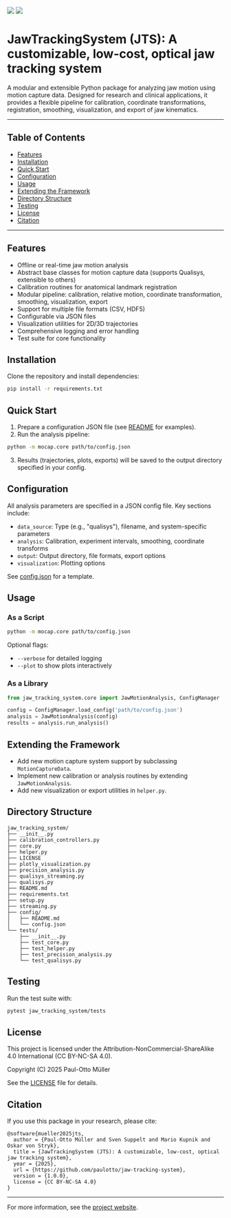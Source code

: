 <a href="#"><img src="https://img.shields.io/badge/Python-3.10+-blue?logo=python&style=for-the-badge" /></a>
<a href="https://paulotto.github.io/projects/jaw-tracking-system/"><img src="https://img.shields.io/badge/Website-JTS-color?style=for-the-badge&color=rgb(187%2C38%2C73)" /></a>

# JawTrackingSystem (JTS): A customizable, low-cost, optical jaw tracking system

A modular and extensible Python package for analyzing jaw motion using motion capture data. 
Designed for research and clinical applications, it provides a flexible pipeline for calibration, 
coordinate transformations, registration, smoothing, visualization, and export of jaw kinematics.

---

## Table of Contents
- [Features](#features)
- [Installation](#installation)
- [Quick Start](#quick-start)
- [Configuration](#configuration)
- [Usage](#usage)
- [Extending the Framework](#extending-the-framework)
- [Directory Structure](#directory-structure)
- [Testing](#testing)
- [License](#license)
- [Citation](#citation)

---

## Features
- Offline or real-time jaw motion analysis
- Abstract base classes for motion capture data (supports Qualisys, extensible to others)
- Calibration routines for anatomical landmark registration
- Modular pipeline: calibration, relative motion, coordinate transformation, smoothing, visualization, export
- Support for multiple file formats (CSV, HDF5)
- Configurable via JSON files
- Visualization utilities for 2D/3D trajectories
- Comprehensive logging and error handling
- Test suite for core functionality

## Installation

Clone the repository and install dependencies:

```bash
pip install -r requirements.txt
```

## Quick Start

1. Prepare a configuration JSON file (see [README](config/README.md) for examples).
2. Run the analysis pipeline:

```bash
python -m mocap.core path/to/config.json
```

3. Results (trajectories, plots, exports) will be saved to the output directory specified in your config.

## Configuration

All analysis parameters are specified in a JSON config file. Key sections include:
- `data_source`: Type (e.g., "qualisys"), filename, and system-specific parameters
- `analysis`: Calibration, experiment intervals, smoothing, coordinate transforms
- `output`: Output directory, file formats, export options
- `visualization`: Plotting options

See [config.json](config/config.json) for a template.

## Usage

### As a Script

```bash
python -m mocap.core path/to/config.json
```

Optional flags:
- `--verbose` for detailed logging
- `--plot` to show plots interactively

### As a Library

```python
from jaw_tracking_system.core import JawMotionAnalysis, ConfigManager

config = ConfigManager.load_config('path/to/config.json')
analysis = JawMotionAnalysis(config)
results = analysis.run_analysis()
```

## Extending the Framework

- Add new motion capture system support by subclassing `MotionCaptureData`.
- Implement new calibration or analysis routines by extending `JawMotionAnalysis`.
- Add new visualization or export utilities in `helper.py`.

## Directory Structure

```
jaw_tracking_system/
├── __init__.py
├── calibration_controllers.py
├── core.py
├── helper.py
├── LICENSE
├── plotly_visualization.py
├── precision_analysis.py
├── qualisys_streaming.py
├── qualisys.py
├── README.md
├── requirements.txt
├── setup.py
├── streaming.py
├── config/
│   ├── README.md
│   └── config.json
└── tests/
    ├── __init__.py
    ├── test_core.py
    ├── test_helper.py
    ├── test_precision_analysis.py
    └── test_qualisys.py
```

## Testing

Run the test suite with:

```bash
pytest jaw_tracking_system/tests
```

## License

This project is licensed under the Attribution-NonCommercial-ShareAlike 4.0 International
(CC BY-NC-SA 4.0).

Copyright (C) 2025 Paul-Otto Müller

See the [LICENSE](./LICENSE) file for details.

## Citation

If you use this package in your research, please cite:

```
@software{mueller2025jts,
  author = {Paul-Otto Müller and Sven Suppelt and Mario Kupnik and Oskar von Stryk},
  title = {JawTrackingSystem (JTS): A customizable, low-cost, optical jaw tracking system},
  year = {2025},
  url = {https://github.com/paulotto/jaw-tracking-system},
  version = {1.0.0},
  license = {CC BY-NC-SA 4.0}
}
```

---

For more information, see the [project website](https://paulotto.github.io/projects/jaw-tracking-system/).